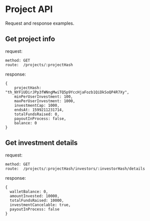 # Project API

Request and response examples.

## Get project info

request:
```
method: GET
route:  /projects/:projectHash
```
response:
```
{
    projectHash: "th_NYFiUDirJPp3fWNngMwiTQ5p9YccHjaFozb1QiDkSoQP4R7Xy",
    minPerUserInvestment: 100,
    maxPerUserInvestment: 1000,
    investmentCap: 1000,
    endsAt: 1599211231714,
    totalFundsRaised: 0,
    payoutInProcess: false,
    balance: 0
}
```

## Get investment details

request:
```
method: GET
route:  /projects/:projectHash/investors/:investorHash/details
```
response:
```
{
  walletBalance: 0,
  amountInvested: 10000,
  totalFundsRaised: 10000,
  investmentCancelable: true,
  payoutInProcess: false
}
```

